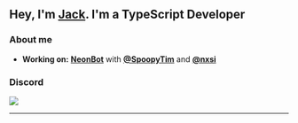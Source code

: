 Hey, I'm [Jack](https://github.com/wik3d). I'm a TypeScript Developer
----------------------------------------------------------


### About me

-  **Working on:** [**NeonBot**](https://neonbot.xyz/) with [**@SpoopyTim**](https://github.com/spoopytim) and [**@nxsi**](https://github.com/n-xsi)

### Discord

[<img src="https://img.shields.io/badge/discord-%237289DA.svg?&style=for-the-badge&logo=discord&label=.jac.k.&logoColor=FFFFFF&color=2f3136" />](https://discordapp.com/users/594937666168946700)

----------------------------------------------------------
